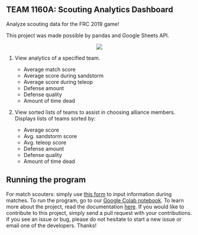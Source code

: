 ## TEAM 1160A: Scouting Analytics Dashboard

Analyze scouting data for the FRC 2019 game!

This project was made possible by pandas and Google Sheets API.
<div align = "center">
  <img src="https://www.titaniumrobotics.com/wp-content/uploads/2019/12/Bird-Text.jpg">
</div>

1. View analytics of a specified team.
      - Average match score
      - Average score during sandstorm
      - Average score during teleop
      - Defense amount
      - Defense quality
      - Amount of time dead

2. View sorted lists of teams to assist in choosing alliance members.
      Displays lists of teams sorted by:
      - Average score
      - Avg. sandstorm score
      - Avg. teleop score
      - Defense amount
      - Defense quality
      - Amount of time dead

## Running the program

For match scouters: simply use [this form](https://www.titaniumrobotics.com/scouting/) to input information during matches. To run the program, go to our [Google Colab notebook](https://colab.research.google.com/drive/18KuH5rOvSPtPjntUQaIzLJ1l8qGUKmII?usp=sharing). To learn more about the project, read the documentation [here](https://docs.google.com/document/d/1efseTfGmv_HbTNBcHckMpKOl697jVED2Jxq9SEXRvRI/edit).
If you would like to contribute to this project, simply send a pull request with your contributions. If you see an issue or bug, please do not hesitate to start a new issue or email one of the developers. Thanks!
